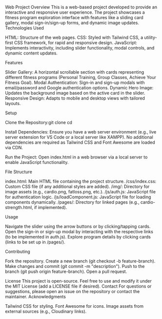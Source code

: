 Web Project
Overview
This is a web-based project developed to provide an interactive and responsive user experience. The project showcases a fitness program exploration interface with features like a sliding card gallery, modal sign-in/sign-up forms, and dynamic image updates.
Technologies Used

HTML: Structure of the web pages.
CSS: Styled with Tailwind CSS, a utility-first CSS framework, for rapid and responsive design.
JavaScript: Implements interactivity, including slider functionality, modal controls, and dynamic content updates.

Features

Slider Gallery: A horizontal scrollable section with cards representing different fitness programs (Personal Training, Group Classes, Achieve Your Fitness Goal).
Modal Authentication: Sign-in and sign-up modals with email/password and Google authentication options.
Dynamic Hero Image: Updates the background image based on the active card in the slider.
Responsive Design: Adapts to mobile and desktop views with tailored layouts.

Setup

Clone the Repository:git clone <repository-url>
cd <project-folder>

Install Dependencies:
Ensure you have a web server environment (e.g., live server extension for VS Code or a local server like XAMPP).
No additional dependencies are required as Tailwind CSS and Font Awesome are loaded via CDN.

Run the Project:
Open index.html in a web browser via a local server to enable JavaScript functionality.

File Structure

index.html: Main HTML file containing the project structure.
/css/index.css: Custom CSS file (if any additional styles are added).
/img/: Directory for image assets (e.g., cardio.png, fatloss.png, etc.).
/js/auth.js: JavaScript file for authentication logic.
/js/loadComponent.js: JavaScript file for loading components dynamically.
/pages/: Directory for linked pages (e.g., cardio-strength.html, if implemented).

Usage

Navigate the slider using the arrow buttons or by clicking/tapping cards.
Open the sign-in or sign-up modal by interacting with the respective links (to be implemented in auth.js).
Explore program details by clicking cards (links to be set up in /pages/).

Contributing

Fork the repository.
Create a new branch (git checkout -b feature-branch).
Make changes and commit (git commit -m "description").
Push to the branch (git push origin feature-branch).
Open a pull request.

License
This project is open-source. Feel free to use and modify it under the MIT License (add a LICENSE file if desired).
Contact
For questions or suggestions, please open an issue on the repository or contact the maintainer.
Acknowledgments

Tailwind CSS for styling.
Font Awesome for icons.
Image assets from external sources (e.g., Cloudinary links).
